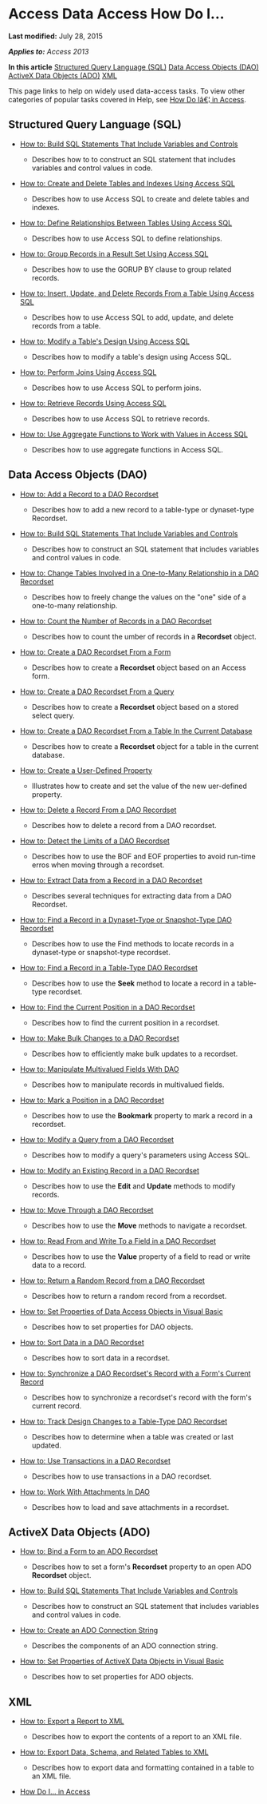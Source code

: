 
# Access Data Access How Do I...

 **Last modified:** July 28, 2015

 _**Applies to:** Access 2013_

 **In this article**
 [Structured Query Language (SQL)](#sectionSection0)
 [Data Access Objects (DAO)](#sectionSection1)
 [ActiveX Data Objects (ADO)](#sectionSection2)
 [XML](#sectionSection3)


This page links to help on widely used data-access tasks. To view other categories of popular tasks covered in Help, see  [How Do Iâ€¦ in Access](44a3e88e-df6d-9a2e-2241-262156469df8.md).

## Structured Query Language (SQL)
<a name="sectionSection0"> </a>


-  [How to: Build SQL Statements That Include Variables and Controls](e902199f-ed00-e885-3671-0705aa2b058a.md)
    
      - Describes how to to construct an SQL statement that includes variables and control values in code.
    
-  [How to: Create and Delete Tables and Indexes Using Access SQL](44c9e6a7-ac29-7a88-e0c6-b7eaec1e95ea.md)
    
      - Describes how to use Access SQL to create and delete tables and indexes.
    
-  [How to: Define Relationships Between Tables Using Access SQL](24159c8a-c4ba-79a9-2490-007a82163f55.md)
    
      - Describes how to use Access SQL to define relationships.
    
-  [How to: Group Records in a Result Set Using Access SQL](217e1a5a-cfe2-0859-1e16-a3d27450008c.md)
    
      - Describes how to use the GORUP BY clause to group related records.
    
-  [How to: Insert, Update, and Delete Records From a Table Using Access SQL](0d71f4f1-efc1-127e-5edc-263a3a2a30fb.md)
    
      - Describes how to use Access SQL to add, update, and delete records from a table.
    
-  [How to: Modify a Table's Design Using Access SQL](c05687af-ed43-56dc-a65a-e9c328be0f5b.md)
    
      - Describes how to modify a table's design using Access SQL.
    
-  [How to: Perform Joins Using Access SQL](1a19bc56-afd3-3917-b503-44b77078483d.md)
    
      - Describes how to use Access SQL to perform joins.
    
-  [How to: Retrieve Records Using Access SQL](b613a24a-2fc4-ac18-501f-c44b5cc2a45d.md)
    
      - Describes how to use Access SQL to retrieve records.
    
-  [How to: Use Aggregate Functions to Work with Values in Access SQL](59ef6294-6840-d271-7711-bdbd78130db2.md)
    
      - Describes how to use aggregate functions in Access SQL.
    

## Data Access Objects (DAO)
<a name="sectionSection1"> </a>


-  [How to: Add a Record to a DAO Recordset](b6366906-4b37-0d35-cfd5-d38e7717131c.md)
    
      - Describes how to add a new record to a table-type or dynaset-type Recordset.
    
-  [How to: Build SQL Statements That Include Variables and Controls](e902199f-ed00-e885-3671-0705aa2b058a.md)
    
      - Describes how to construct an SQL statement that includes variables and control values in code.
    
-  [How to: Change Tables Involved in a One-to-Many Relationship in a DAO Recordset](d859066f-dfb5-e3b5-0cc8-fed38c3adb26.md)
    
      - Describes how to freely change the values on the "one" side of a one-to-many relationship.
    
-  [How to: Count the Number of Records in a DAO Recordset](ea524046-4d04-b595-1a45-13b399745f44.md)
    
      - Describes how to count the umber of records in a  **Recordset** object.
    
-  [How to: Create a DAO Recordset From a Form](d4bbe327-217d-ba7e-3d9f-3c89af1dcbc9.md)
    
      - Describes how to create a  **Recordset** object based on an Access form.
    
-  [How to: Create a DAO Recordset From a Query](d84870d4-58e4-9d48-9951-72d928929002.md)
    
      - Describes how to create a  **Recordset** object based on a stored select query.
    
-  [How to: Create a DAO Recordset From a Table In the Current Database](b0507965-e6af-cda4-9d50-fbeb98b4ab89.md)
    
      - Describes how to create a  **Recordset** object for a table in the current database.
    
-  [How to: Create a User-Defined Property](49d2fede-2fb5-0b1b-42cd-6147756ea1ca.md)
    
      - Illustrates how to create and set the value of the new uer-defined property.
    
-  [How to: Delete a Record From a DAO Recordset](7407b757-4c00-2ea7-c93f-303c09afff26.md)
    
      - Describes how to delete a record from a DAO recordset.
    
-  [How to: Detect the Limits of a DAO Recordset](f4be9ea8-25af-1c5c-4cd7-43d57e5d4d8b.md)
    
      - Describes how to use the BOF and EOF properties to avoid run-time erros when moving through a recordset.
    
-  [How to: Extract Data from a Record in a DAO Recordset](cd0d8c73-c9a7-3565-514d-6b379ac2d690.md)
    
      - Describes several techniques for extracting data from a DAO Recordset.
    
-  [How to: Find a Record in a Dynaset-Type or Snapshot-Type DAO Recordset](f79f47e1-63a9-774d-4d07-32759ac30c8b.md)
    
      - Describes how to use the Find methods to locate records in a dynaset-type or snapshot-type recordset.
    
-  [How to: Find a Record in a Table-Type DAO Recordset](b17f14db-9b3e-7f12-9fc8-f56c6dcbad09.md)
    
      - Describes how to use the  **Seek** method to locate a record in a table-type recordset.
    
-  [How to: Find the Current Position in a DAO Recordset](1f08caa7-b671-b844-59a0-f924a5220cf4.md)
    
      - Describes how to find the current position in a recordset.
    
-  [How to: Make Bulk Changes to a DAO Recordset](b66c857a-42ed-15c9-e01d-99c451651f3b.md)
    
      - Describes how to efficiently make bulk updates to a recordset.
    
-  [How to: Manipulate Multivalued Fields With DAO](a3c02fcd-ad48-c3fb-afa1-aabb43fc5bbf.md)
    
      - Describes how to manipulate records in multivalued fields.
    
-  [How to: Mark a Position in a DAO Recordset](52e378ab-0e03-cc5f-b215-834efe0f2667.md)
    
      - Describes how to use the  **Bookmark** property to mark a record in a recordset.
    
-  [How to: Modify a Query from a DAO Recordset](b5679ca8-9bcd-2d28-15af-2640db727dd4.md)
    
      - Describes how to modify a query's parameters using Access SQL.
    
-  [How to: Modify an Existing Record in a DAO Recordset](e1fe83cc-db41-8c51-1809-e5ae059c0260.md)
    
      - Describes how to use the  **Edit** and **Update** methods to modify records.
    
-  [How to: Move Through a DAO Recordset](7d788b60-c6e8-dea7-68fe-01b893fc3374.md)
    
      - Describes how to use the  **Move** methods to navigate a recordset.
    
-  [How to: Read From and Write To a Field in a DAO Recordset](4fe0c334-9c44-773c-7aed-182b042213a7.md)
    
      - Describes how to use the  **Value** property of a field to read or write data to a record.
    
-  [How to: Return a Random Record from a DAO Recordset](16d8998f-0aca-a5e6-dec4-2be93c41a595.md)
    
      - Describes how to return a random record from a recordset.
    
-  [How to: Set Properties of Data Access Objects in Visual Basic](5f8a285a-b868-1c45-2caa-ffa6d91055e8.md)
    
      - Describes how to set properties for DAO objects.
    
-  [How to: Sort Data in a DAO Recordset](900b0b00-34f5-dba6-5386-34360cee95a0.md)
    
      - Describes how to sort data in a recordset.
    
-  [How to: Synchronize a DAO Recordset's Record with a Form's Current Record](2960dd7d-4c60-4148-ef58-dd44f1042851.md)
    
      - Describes how to synchronize a recordset's record with the form's current record.
    
-  [How to: Track Design Changes to a Table-Type DAO Recordset](7d565770-37b6-5650-c998-9ff3b30d54cb.md)
    
      - Describes how to determine when a table was created or last updated.
    
-  [How to: Use Transactions in a DAO Recordset](7d565770-37b6-5650-c998-9ff3b30d54cb.md)
    
      - Describes how to use transactions in a DAO recordset.
    
-  [How to: Work With Attachments In DAO](e175a47a-4d97-b93b-c152-809314ac5ba0.md)
    
      - Describes how to load and save attachments in a recordset.
    

## ActiveX Data Objects (ADO)
<a name="sectionSection2"> </a>


-  [How to: Bind a Form to an ADO Recordset](de85b07c-aa2d-7cf6-e0da-70b682f1bdd0.md)
    
      - Describes how to set a form's  **Recordset** property to an open ADO **Recordset** object.
    
-  [How to: Build SQL Statements That Include Variables and Controls](e902199f-ed00-e885-3671-0705aa2b058a.md)
    
      - Describes how to construct an SQL statement that includes variables and control values in code.
    
-  [How to: Create an ADO Connection String](ac29e820-ffbf-a15b-e13d-c9190dfad6ab.md)
    
      - Describes the components of an ADO connection string.
    
-  [How to: Set Properties of ActiveX Data Objects in Visual Basic](7e746a40-6227-1481-f631-702c3cf42d0f.md)
    
      - Describes how to set properties for ADO objects.
    

## XML
<a name="sectionSection3"> </a>


-  [How to: Export a Report to XML](7e746a40-6227-1481-f631-702c3cf42d0f.md)
    
      - Describes how to export the contents of a report to an XML file.
    
-  [How to: Export Data, Schema, and Related Tables to XML](4f84813a-bc39-ac03-f04f-624f74eed190.md)
    
      - Describes how to export data and formatting contained in a table to an XML file.
    

-  [How Do I... in Access](44a3e88e-df6d-9a2e-2241-262156469df8.md)
    
